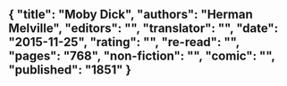 {
 "title": "Moby Dick",
 "authors": "Herman Melville",
 "editors": "",
 "translator": "",
 "date": "2015-11-25",
 "rating": "",
 "re-read": "",
 "pages": "768",
 "non-fiction": "",
 "comic": "",
 "published": "1851"
}
---

